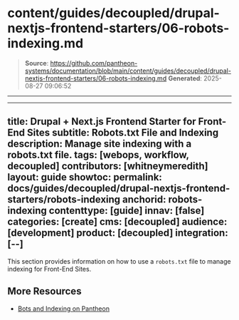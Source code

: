 # content/guides/decoupled/drupal-nextjs-frontend-starters/06-robots-indexing.md

> **Source**: https://github.com/pantheon-systems/documentation/blob/main/content/guides/decoupled/drupal-nextjs-frontend-starters/06-robots-indexing.md
> **Generated**: 2025-08-27 09:06:52

---

---
title: Drupal + Next.js Frontend Starter for Front-End Sites
subtitle: Robots.txt File and Indexing
description: Manage site indexing with a robots.txt file.
tags: [webops, workflow, decoupled]
contributors: [whitneymeredith]
layout: guide
showtoc:
permalink: docs/guides/decoupled/drupal-nextjs-frontend-starters/robots-indexing
anchorid: robots-indexing
contenttype: [guide]
innav: [false]
categories: [create]
cms: [decoupled]
audience: [development]
product: [decoupled]
integration: [--]
---

This section provides information on how to use a `robots.txt` file to manage indexing for Front-End Sites.

<Partial file="decoupled-nextjs-robots.md" />

## More Resources

- [Bots and Indexing on Pantheon](/bots-and-indexing)